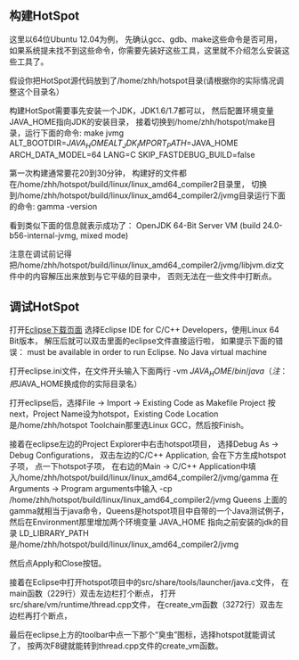 ## 构建HotSpot

这里以64位Ubuntu 12.04为例，
先确认gcc、gdb、make这些命令是否可用，
如果系统提未找不到这些命令，你需要先装好这些工具，这里就不介绍怎么安装这些工具了。

假设你把HotSpot源代码放到了/home/zhh/hotspot目录(请根据你的实际情况调整这个目录名）

构建HotSpot需要事先安装一个JDK，JDK1.6/1.7都可以，
然后配置环境变量JAVA_HOME指向JDK的安装目录，
接着切换到/home/zhh/hotspot/make目录，运行下面的命令:
make jvmg ALT_BOOTDIR=$JAVA_HOME ALT_JDK_IMPORT_PATH=$JAVA_HOME ARCH_DATA_MODEL=64 LANG=C SKIP_FASTDEBUG_BUILD=false

第一次构建通常要花20到30分钟，
构建好的文件都在/home/zhh/hotspot/build/linux/linux_amd64_compiler2目录里，
切换到/home/zhh/hotspot/build/linux/linux_amd64_compiler2/jvmg目录运行下面的命令:
gamma -version

看到类似下面的信息就表示成功了：
OpenJDK 64-Bit Server VM (build 24.0-b56-internal-jvmg, mixed mode)


注意在调试前记得把/home/zhh/hotspot/build/linux/linux_amd64_compiler2/jvmg/libjvm.diz文件中的内容解压出来放到与它平级的目录中，
否则无法在一些文件中打断点。

## 调试HotSpot


打开[Eclipse下载页面](https://www.eclipse.org/downloads/)
选择Eclipse IDE for C/C++ Developers，使用Linux 64 Bit版本，
解压后就可以双击里面的eclipse文件直接运行啦，
如果提示下面的错误：
must be available in order to run Eclipse. No Java virtual machine

打开eclipse.ini文件，在文件开头输入下面两行
-vm
$JAVA_HOME/bin/java （注：把$JAVA_HOME换成你的实际目录名）

打开eclipse后，选择File -> Import -> Existing Code as Makefile Project
按next，Project Name设为hotspot，Existing Code Location是/home/zhh/hotspot
Toolchain那里选Linux GCC，然后按Finish。

接着在eclipse左边的Project Explorer中右击hotspot项目，
选择Debug As -> Debug Configurations，
双击左边的C/C++ Application, 会在下方生成hotspot子项，
点一下hotspot子项，
在右边的Main -> C/C++ Application中填入/home/zhh/hotspot/build/linux/linux_amd64_compiler2/jvmg/gamma
在Arguments -> Program arguments中输入
-cp /home/zhh/hotspot/build/linux/linux_amd64_compiler2/jvmg Queens
上面的gamma就相当于java命令，Queens是hotspot项目中自带的一个Java测试例子，
然后在Environment那里增加两个环境变量
JAVA_HOME 指向之前安装的jdk的目录
LD_LIBRARY_PATH 是/home/zhh/hotspot/build/linux/linux_amd64_compiler2/jvmg

然后点Apply和Close按钮。

接着在Eclipse中打开hotspot项目中的src/share/tools/launcher/java.c文件，
在main函数（229行）双击左边栏打个断点，
打开src/share/vm/runtime/thread.cpp文件，
在create_vm函数（3272行）双击左边栏再打个断点，

最后在eclipse上方的toolbar中点一下那个“臭虫”图标，选择hotspot就能调试了，
按两次F8键就能转到thread.cpp文件的create_vm函数。

